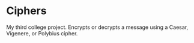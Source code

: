 # Ciphers
My third college project. Encrypts or decrypts a message using a Caesar, Vigenere, or Polybius cipher.
